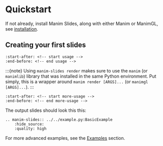 # Quickstart

If not already, install Manim Slides, along with either Manim or ManimGL,
see [installation](./installation).

## Creating your first slides

```{include} ../../README.md
:start-after: <!-- start usage -->
:end-before: <!-- end usage -->
```

:::{note}
Using `manim-slides render` makes sure to use the `manim`
(or `manimlib`) library that was installed in the same Python environment.
Put simply, this is a wrapper around
`manim render [ARGS]...` (or `manimgl [ARGS]...`).
:::


```{include} ../../README.md
:start-after: <!-- start more-usage -->
:end-before: <!-- end more-usage -->
```

The output slides should look this this:

```{eval-rst}
.. manim-slides:: ../../example.py:BasicExample
    :hide_source:
    :quality: high
```

For more advanced examples, see the [Examples](reference/examples) section.
